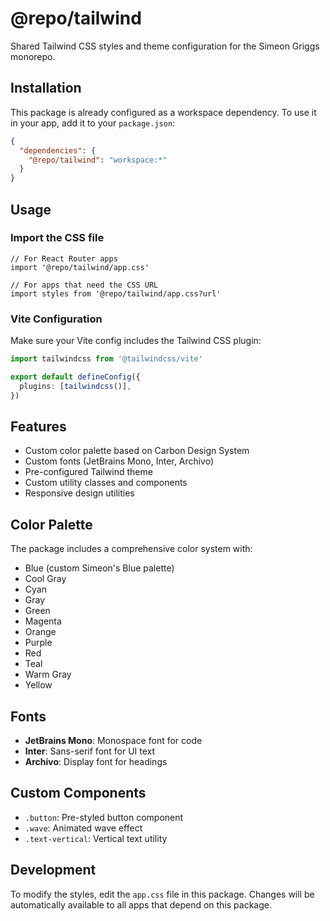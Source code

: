 # @repo/tailwind

Shared Tailwind CSS styles and theme configuration for the Simeon Griggs monorepo.

## Installation

This package is already configured as a workspace dependency. To use it in your app, add it to your `package.json`:

```json
{
  "dependencies": {
    "@repo/tailwind": "workspace:*"
  }
}
```

## Usage

### Import the CSS file

```tsx
// For React Router apps
import '@repo/tailwind/app.css'

// For apps that need the CSS URL
import styles from '@repo/tailwind/app.css?url'
```

### Vite Configuration

Make sure your Vite config includes the Tailwind CSS plugin:

```ts
import tailwindcss from '@tailwindcss/vite'

export default defineConfig({
  plugins: [tailwindcss()],
})
```

## Features

- Custom color palette based on Carbon Design System
- Custom fonts (JetBrains Mono, Inter, Archivo)
- Pre-configured Tailwind theme
- Custom utility classes and components
- Responsive design utilities

## Color Palette

The package includes a comprehensive color system with:

- Blue (custom Simeon's Blue palette)
- Cool Gray
- Cyan
- Gray
- Green
- Magenta
- Orange
- Purple
- Red
- Teal
- Warm Gray
- Yellow

## Fonts

- **JetBrains Mono**: Monospace font for code
- **Inter**: Sans-serif font for UI text
- **Archivo**: Display font for headings

## Custom Components

- `.button`: Pre-styled button component
- `.wave`: Animated wave effect
- `.text-vertical`: Vertical text utility

## Development

To modify the styles, edit the `app.css` file in this package. Changes will be automatically available to all apps that depend on this package.
